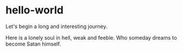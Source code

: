 # hello-world
Let's begin a long and interesting journey.

Here is a lonely soul in hell, weak and feeble. Who someday dreams to become Satan himself.
